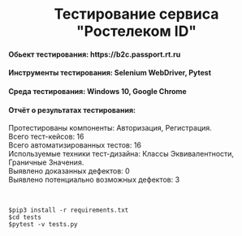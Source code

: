<div align="center"> <h1> Тестирование сервиса "Ростелеком ID" </h1></div>
<h4> Обьект тестирования: https://b2c.passport.rt.ru </h4>
<h4> Инструменты тестирования: Selenium WebDriver, Pytest </h4>
<h4> Среда тестирования: Windows 10, Google Chrome </h4>
<h4> Отчёт о результатах тестирования: </h4>
<p> Протестированы компоненты: Авторизация, Регистрация. <br>
Всего тест-кейсов: 16 <br>
Всего автоматизированных тестов: 16 <br>
Используемые техники тест-дизайна: Классы Эквивалентности, Граничные Значения.<br>
Выявлено доказанных дефектов: 0 <br>
Выявлено потенциально возможных дефектов: 3 </p>
<br>
<pre><code>$pip3 install -r requirements.txt </code>
<code>$cd tests </code>
<code>$pytest -v tests.py </code>
</pre>
